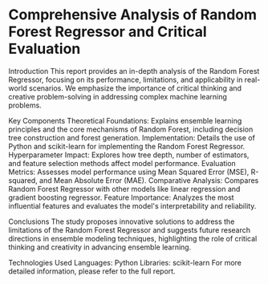 # Comprehensive Analysis of Random Forest Regressor and Critical Evaluation

Introduction
This report provides an in-depth analysis of the Random Forest Regressor, focusing on its performance, limitations, and applicability in real-world scenarios. We emphasize the importance of critical thinking and creative problem-solving in addressing complex machine learning problems.

Key Components
Theoretical Foundations: Explains ensemble learning principles and the core mechanisms of Random Forest, including decision tree construction and forest generation.
Implementation: Details the use of Python and scikit-learn for implementing the Random Forest Regressor.
Hyperparameter Impact: Explores how tree depth, number of estimators, and feature selection methods affect model performance.
Evaluation Metrics: Assesses model performance using Mean Squared Error (MSE), R-squared, and Mean Absolute Error (MAE).
Comparative Analysis: Compares Random Forest Regressor with other models like linear regression and gradient boosting regressor.
Feature Importance: Analyzes the most influential features and evaluates the model's interpretability and reliability.

Conclusions
The study proposes innovative solutions to address the limitations of the Random Forest Regressor and suggests future research directions in ensemble modeling techniques, highlighting the role of critical thinking and creativity in advancing ensemble learning.

Technologies Used
Languages: Python
Libraries: scikit-learn
For more detailed information, please refer to the full report.
